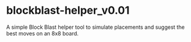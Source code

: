 # blockblast-helper_v0.01
A simple Block Blast helper tool to simulate placements and suggest the best moves on an 8x8 board.

